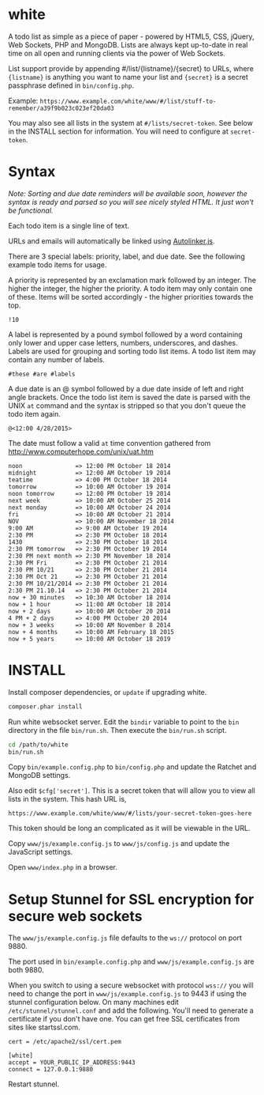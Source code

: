 white
=====

A todo list as simple as a piece of paper - powered by HTML5, CSS, jQuery, Web Sockets, PHP and MongoDB. Lists are always kept up-to-date in real time on all open and running clients via the power of Web Sockets.

List support provide by appending #/list/{listname}/{secret} to URLs, where `{listname}` is anything you want to name your list and `{secret}` is a secret passphrase defined in `bin/config.php`.

Example: `https://www.example.com/white/www/#/list/stuff-to-remember/a39f9b023c023ef20da03`

You may also see all lists in the system at `#/lists/secret-token`. See below in the
INSTALL section for information. You will need to configure at `secret-token`.

Syntax
======
_Note: Sorting and due date reminders will be available soon, however the syntax is ready and parsed so you will see nicely styled HTML. It just won't be functional._

Each todo item is a single line of text.

URLs and emails will automatically be linked using [Autolinker.js](https://github.com/gregjacobs/Autolinker.js).

There are 3 special labels: priority, label, and due date. See the following example todo items for usage.

A priority is represented by an exclamation mark followed by an integer. The higher the integer, the higher the priority. A todo item may only contain one of these. Items will be sorted accordingly - the higher priorities towards the top.

    !10

A label is represented by a pound symbol followed by a word containing only lower and upper case letters, numbers, underscores, and dashes. Labels are used for grouping and sorting todo list items. A todo list item may contain any number of labels.

    #these #are #labels

A due date is an @ symbol followed by a due date inside of left and right angle brackets. Once the todo list item is saved the date is parsed with the UNIX `at` command and the syntax is stripped so that you don't queue the todo item again.

    @<12:00 4/28/2015>

The date must follow a valid `at` time convention gathered from http://www.computerhope.com/unix/uat.htm

    noon               => 12:00 PM October 18 2014
    midnight           => 12:00 AM October 19 2014
    teatime            => 4:00 PM October 18 2014
    tomorrow           => 10:00 AM October 19 2014
    noon tomorrow      => 12:00 PM October 19 2014
    next week          => 10:00 AM October 25 2014
    next monday        => 10:00 AM October 24 2014
    fri                => 10:00 AM October 21 2014
    NOV                => 10:00 AM November 18 2014
    9:00 AM            => 9:00 AM October 19 2014
    2:30 PM            => 2:30 PM October 18 2014
    1430               => 2:30 PM October 18 2014
    2:30 PM tomorrow   => 2:30 PM October 19 2014
    2:30 PM next month => 2:30 PM November 18 2014
    2:30 PM Fri        => 2:30 PM October 21 2014
    2:30 PM 10/21      => 2:30 PM October 21 2014
    2:30 PM Oct 21     => 2:30 PM October 21 2014
    2:30 PM 10/21/2014 => 2:30 PM October 21 2014
    2:30 PM 21.10.14   => 2:30 PM October 21 2014
    now + 30 minutes   => 10:30 AM October 18 2014
    now + 1 hour       => 11:00 AM October 18 2014
    now + 2 days       => 10:00 AM October 20 2014
    4 PM + 2 days      => 4:00 PM October 20 2014
    now + 3 weeks      => 10:00 AM November 8 2014
    now + 4 months     => 10:00 AM February 18 2015
    now + 5 years      => 10:00 AM October 18 2019

INSTALL
=======

Install composer dependencies, or `update` if upgrading white.

```bash
composer.phar install
```

Run white websocket server. Edit the `bindir` variable to point to the `bin` directory in the file `bin/run.sh`. Then execute the `bin/run.sh` script.

```bash
cd /path/to/white
bin/run.sh
```

Copy `bin/example.config.php` to `bin/config.php` and update the Ratchet and MongoDB settings.

Also edit `$cfg['secret']`. This is a secret token that will allow you to view all lists in the system. This hash URL is,

    https://www.example.com/white/www/#/lists/your-secret-token-goes-here

This token should be long an complicated as it will be viewable in the URL.

Copy `www/js/example.config.js` to `www/js/config.js` and update the JavaScript settings.

Open `www/index.php` in a browser.

Setup Stunnel for SSL encryption for secure web sockets
========================================================

The `www/js/example.config.js` file defaults to the `ws://` protocol on port 9880.

The port used in `bin/example.config.php` and `www/js/example.config.js` are both 9880.

When you switch to using a secure websocket with protocol `wss://` you will need to change the port in `www/js/example.config.js` to 9443 if using the stunnel configuration below. On many machines edit `/etc/stunnel/stunnel.conf` and add the following. You'll need to generate a certificate if you don't have one. You can get free SSL certificates from sites like startssl.com.

    cert = /etc/apache2/ssl/cert.pem

    [white]
    accept = YOUR_PUBLIC_IP_ADDRESS:9443
    connect = 127.0.0.1:9880

Restart stunnel.
